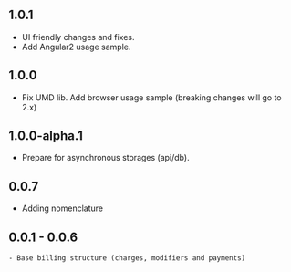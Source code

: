 ## 1.0.1

  - UI friendly changes and fixes.
  - Add Angular2 usage sample.

## 1.0.0

  - Fix UMD lib. Add browser usage sample (breaking changes will go to 2.x)

## 1.0.0-alpha.1

  - Prepare for asynchronous storages (api/db).

## 0.0.7

  - Adding nomenclature

## 0.0.1 - 0.0.6

	- Base billing structure (charges, modifiers and payments)